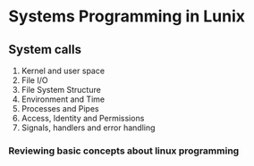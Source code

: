 
# Systems Programming in Lunix
## System calls

 1. Kernel and user space
 2. File I/O
 3. File System Structure
 4. Environment and Time
 5. Processes and Pipes
 6. Access, Identity and Permissions
 7. Signals, handlers and error handling

### Reviewing basic concepts about linux programming 
 
 
 
